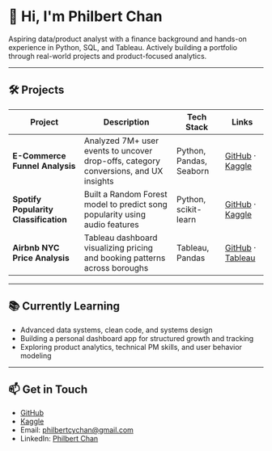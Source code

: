 # 👋 Hi, I'm Philbert Chan

Aspiring data/product analyst with a finance background and hands-on experience in Python, SQL, and Tableau. Actively building a portfolio through real-world projects and product-focused analytics.​

---

## 🛠️ Projects

| Project | Description | Tech Stack | Links |
|--------|-------------|------------|-------|
| **E-Commerce Funnel Analysis** | Analyzed 7M+ user events to uncover drop-offs, category conversions, and UX insights | Python, Pandas, Seaborn | [GitHub](https://github.com/Philbertcychan/ecommerce-user-behavior-analysis) · [Kaggle](https://www.kaggle.com/code/philbertchan/e-commerce-product-funnel-analysis) |
| **Spotify Popularity Classification** | Built a Random Forest model to predict song popularity using audio features | Python, scikit-learn | [GitHub](https://github.com/Philbertcychan/spotify-song-classification) · [Kaggle](https://www.kaggle.com/code/philbertchan/spotify-song-classification-with-random-forest) |
| **Airbnb NYC Price Analysis** | Tableau dashboard visualizing pricing and booking patterns across boroughs | Tableau, Pandas | [GitHub](https://github.com/Philbertcychan/airbnb-nyc-analysis) · [Tableau](https://public.tableau.com/app/profile/philbert.chan/viz/NYCAirbnbAnalysisRoomTypePricingInsights/PriceLocation) |

---

## 📚 Currently Learning
- Advanced data systems, clean code, and systems design
- Building a personal dashboard app for structured growth and tracking
- Exploring product analytics, technical PM skills, and user behavior modeling

---
<!--
![Philbert's GitHub stats](https://github-readme-stats.vercel.app/api?username=Philbertcychan&show_icons=true&theme=default)
---
-->

## 📫 Get in Touch
- [GitHub](https://github.com/Philbertcychan)
- [Kaggle](https://www.kaggle.com/philbertchan)
- Email: [philbertcychan@gmail.com](mailto:your.philbertcychan@gmail.com)
- LinkedIn: [Philbert Chan](https://www.linkedin.com/in/philbert-chan)
